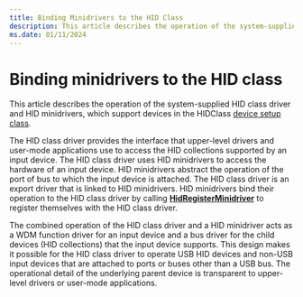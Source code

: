 ```yaml
---
title: Binding Minidrivers to the HID Class
description: This article describes the operation of the system-supplied HID class driver and HID minidrivers, which support devices in the HIDClass device setup class.
ms.date: 01/11/2024
---
```


# Binding minidrivers to the HID class

This article describes the operation of the system-supplied HID class driver and HID minidrivers, which support devices in the HIDClass [device setup class](../install/overview-of-device-setup-classes.md).

The HID class driver provides the interface that upper-level drivers and user-mode applications use to access the HID collections supported by an input device. The HID class driver uses HID minidrivers to access the hardware of an input device. HID minidrivers abstract the operation of the port of bus to which the input device is attached. The HID class driver is an export driver that is linked to HID minidrivers. HID minidrivers bind their operation to the HID class driver by calling [**HidRegisterMinidriver**](/windows-hardware/drivers/ddi/hidport/nf-hidport-hidregisterminidriver) to register themselves with the HID class driver.

The combined operation of the HID class driver and a HID minidriver acts as a WDM function driver for an input device and a bus driver for the child devices (HID collections) that the input device supports. This design makes it possible for the HID class driver to operate USB HID devices and non-USB input devices that are attached to ports or buses other than a USB bus. The operational detail of the underlying parent device is transparent to upper-level drivers or user-mode applications.

